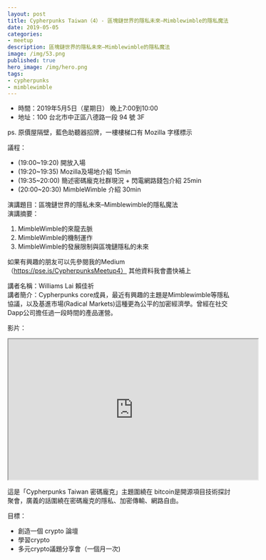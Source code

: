 ```yaml
---
layout: post
title: Cypherpunks Taiwan（4）- 區塊鏈世界的隱私未來–Mimblewimble的隱私魔法
date: 2019-05-05
categories:
- meetup
description: 區塊鏈世界的隱私未來–Mimblewimble的隱私魔法
image: /img/53.png
published: true
hero_image: /img/hero.png
tags:
- cypherpunks
- mimblewimble
---
```


* 時間：2019年5月5日（星期日） 晚上7:00到10:00
* 地址：100 台北市中正區八德路一段 94 號 3F

ps. 原價屋隔壁，藍色助聽器招牌，一樓樓梯口有 Mozilla 字樣標示

議程：
* (19:00~19:20) 開放入場
* (19:20~19:35) Mozilla及場地介紹 15min
* (19:35~20:00) 簡述密碼龐克社群現況 + 閃電網路錢包介紹 25min
* (20:00~20:30) MimbleWimble 介紹 30min

演講題目：區塊鏈世界的隱私未來–Mimblewimble的隱私魔法    
演講摘要：
1. MimbleWimble的來龍去脈
1. MimbleWimble的機制運作
1. MimbleWimble的發展限制與區塊鏈隱私的未來

如果有興趣的朋友可以先參閱我的Medium（https://pse.is/CypherpunksMeetup4）
其他資料我會盡快補上

講者名稱：Williams Lai 賴佳祈    
講者簡介：Cypherpunks core成員，最近有興趣的主題是Mimblewimble等隱私協議，以及基進市場(Radical Markets)這種更為公平的加密經濟學。曾經在社交Dapp公司擔任過一段時間的產品運營。

影片：

<div style="text-align:center">
<iframe style="width:560px; height:315px;" src="https://www.youtube.com/embed/mymtw4DUOsU" styleframeborder="0" allow="accelerometer; autoplay; encrypted-media; gyroscope; picture-in-picture" allowfullscreen></iframe>
</div>

這是「Cypherpunks Taiwan 密碼龐克」主題圍繞在 bitcoin是開源項目技術探討聚會，廣義的話圍繞在密碼龐克的隱私、加密傳輸、網路自由。

目標：
* 創造一個 crypto 論壇
* 學習crypto
* 多元crypto議題分享會（一個月一次)
